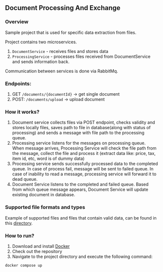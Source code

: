 ## Document Processing And Exchange

### Overview

Sample project that is used for specific data extraction from files.

Project contains two microservices.

1. `DocumentService` - receives files and stores data
2. `ProcessingService` - processes files received from DocumentService and sends information back.

Communication between services is done via RabbitMq.

### Endpoints:

1. GET `/documents/{documentId}` -> get single document
2. POST: `/documents/upload` -> upload document

### How it works?

1. Document service collects files via POST endpoint, checks validity and stores locally
files, saves path to file in database(along with status of processing) and sends a message with file path to the processing queue.
2. Processing service listens for the messages on processing queue. When message arrives,
Processing Service will check the file path from the message, collect the file and process it (extract data like: price, tax, item id, etc, word is of dummy data)
3. Processing service sends successfully processed data to the completed queue. In case of process fail, message will be sent to failed queue.
In case of inability to read a message, processing service will forward it to dead queue.
4. Document Service listens to the completed and failed queue. Based from which queue message appears, Document Service will update existing document in database.


### Supported file formats and types

Example of supported files and files that contain valid data, can be found in this [directory](https://github.com/Pekonije1/DocumentProcessingAndExchange/tree/main/ProcessingService/src/test/resources/files). 

### How to run?
1. Download and install [Docker](https://www.docker.com/get-started/)
2. Check out the repository
3. Navigate to the project directory and execute the following command:
```
docker compose up
```

